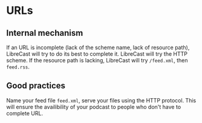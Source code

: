 # URLs

## Internal mechanism

If an URL is incomplete (lack of the scheme name, lack of resource path), LibreCast will try to do its best to complete it. LibreCast will try the HTTP scheme. If the resource path is lacking, LibreCast will try `/feed.xml`, then `feed.rss`.

## Good practices

Name your feed file `feed.xml`, serve your files using the HTTP protocol. This will ensure the availibility of your podcast to people who don't have to complete URL.